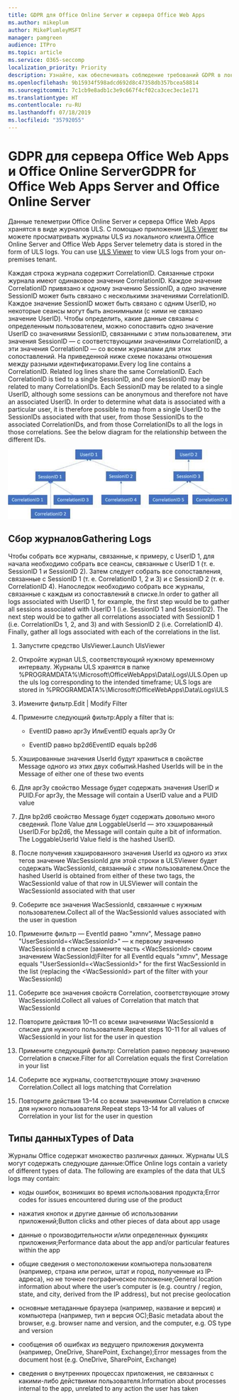```yaml
---
title: GDPR для Office Online Server и сервера Office Web Apps
ms.author: mikeplum
author: MikePlumleyMSFT
manager: pamgreen
audience: ITPro
ms.topic: article
ms.service: O365-seccomp
localization_priority: Priority
description: Узнайте, как обеспечивать соблюдение требований GDPR в локальном развертывании Exchange Server.
ms.openlocfilehash: 9b15934f598adcd692d8c47358db357bcea58814
ms.sourcegitcommit: 7c1cb9e8adb1c3e9c667f4cf02ca3cec3ec1e171
ms.translationtype: HT
ms.contentlocale: ru-RU
ms.lasthandoff: 07/18/2019
ms.locfileid: "35792055"
---
```

# <a name="gdpr-for-office-web-apps-server-and-office-online-server"></a><span data-ttu-id="ba4c1-103">GDPR для сервера Office Web Apps и Office Online Server</span><span class="sxs-lookup"><span data-stu-id="ba4c1-103">GDPR for Office Web Apps Server and Office Online Server</span></span>

<span data-ttu-id="ba4c1-p101">Данные телеметрии Office Online Server и сервера Office Web Apps хранятся в виде журналов ULS. С помощью приложения [ULS Viewer](https://www.microsoft.com/en-us/download/details.aspx?id=44020) вы можете просматривать журналы ULS из локального клиента.</span><span class="sxs-lookup"><span data-stu-id="ba4c1-p101">Office Online Server and Office Web Apps Server telemetry data is stored in the form of ULS logs. You can use [ULS Viewer](https://www.microsoft.com/en-us/download/details.aspx?id=44020) to view ULS logs from your on-premises tenant.</span></span>

<span data-ttu-id="ba4c1-p102">Каждая строка журнала содержит CorrelationID. Связанные строки журнала имеют одинаковое значение CorrelationID. Каждое значение CorrelationID привязано к одному значению SessionID, а одно значение SessionID может быть связано с несколькими значениями CorrelationID. Каждое значение SessionID может быть связано с одним UserID, но некоторые сеансы могут быть анонимными (с ними не связано значение UserID). Чтобы определить, какие данные связаны с определенным пользователем, можно сопоставить одно значение UserID со значениями SessionID, связанными с этим пользователем, эти значения SessionID — с соответствующими значениями CorrelationID, а эти значения CorrelationID — со всеми журналами для этих сопоставлений. На приведенной ниже схеме показаны отношения между разными идентификаторами.</span><span class="sxs-lookup"><span data-stu-id="ba4c1-p102">Every log line contains a CorrelationID. Related log lines share the same CorrelationID. Each CorrelationID is tied to a single SessionID, and one SessionID may be related to many CorrelationIDs. Each SessionID may be related to a single UserID, although some sessions can be anonymous and therefore not have an associated UserID. In order to determine what data is associated with a particular user, it is therefore possible to map from a single UserID to the SessionIDs associated with that user, from those SessionIDs to the associated CorrelationIDs, and from those CorrelationIDs to all the logs in those correlations. See the below diagram for the relationship between the different IDs.</span></span>

![](media/gdpr-for-office-online-server-image1.jpg)

## <a name="gathering-logs"></a><span data-ttu-id="ba4c1-112">Сбор журналов</span><span class="sxs-lookup"><span data-stu-id="ba4c1-112">Gathering Logs</span></span>

<span data-ttu-id="ba4c1-p103">Чтобы собрать все журналы, связанные, к примеру, с UserID 1, для начала необходимо собрать все сеансы, связанные с UserID 1 (т. е. SessionID 1 и SessionID 2). Затем следует собрать все сопоставления, связанные с SessionID 1 (т. е. CorrelationID 1, 2 и 3) и с SessionID 2 (т. е. CorrelationID 4). Напоследок необходимо собрать все журналы, связанные с каждым из сопоставлений в списке.</span><span class="sxs-lookup"><span data-stu-id="ba4c1-p103">In order to gather all logs associated with UserID 1, for example, the first step would be to gather all sessions associated with UserID 1 (i.e. SessionID 1 and SessionID2). The next step would be to gather all correlations associated with SessionID 1 (i.e. CorrelationIDs 1, 2, and 3) and with SessionID 2 (i.e. CorrelationID 4). Finally, gather all logs associated with each of the correlations in the list.</span></span>

1.  <span data-ttu-id="ba4c1-116">Запустите средство UlsViewer.</span><span class="sxs-lookup"><span data-stu-id="ba4c1-116">Launch UlsViewer</span></span>

2.  <span data-ttu-id="ba4c1-117">Откройте журнал ULS, соответствующий нужному временному интервалу. Журналы ULS хранятся в папке %PROGRAMDATA%\\Microsoft\\OfficeWebApps\\Data\\Logs\\ULS.</span><span class="sxs-lookup"><span data-stu-id="ba4c1-117">Open up the uls log corresponding to the intended timeframe; ULS logs are stored in %PROGRAMDATA%\\Microsoft\\OfficeWebApps\\Data\\Logs\\ULS</span></span>

3.  <span data-ttu-id="ba4c1-118">Измените фильтр.</span><span class="sxs-lookup"><span data-stu-id="ba4c1-118">Edit | Modify Filter</span></span>

4.  <span data-ttu-id="ba4c1-119">Примените следующий фильтр:</span><span class="sxs-lookup"><span data-stu-id="ba4c1-119">Apply a filter that is:</span></span>

    -   <span data-ttu-id="ba4c1-120">EventID равно apr3y Или</span><span class="sxs-lookup"><span data-stu-id="ba4c1-120">EventID equals apr3y Or</span></span>

    -   <span data-ttu-id="ba4c1-121">EventID равно bp2d6</span><span class="sxs-lookup"><span data-stu-id="ba4c1-121">EventID equals bp2d6</span></span>

5.  <span data-ttu-id="ba4c1-122">Хэшированные значения UserId будут храниться в свойстве Message одного из этих двух событий.</span><span class="sxs-lookup"><span data-stu-id="ba4c1-122">Hashed UserIds will be in the Message of either one of these two events</span></span>

6.  <span data-ttu-id="ba4c1-123">Для apr3y свойство Message будет содержать значения UserID и PUID.</span><span class="sxs-lookup"><span data-stu-id="ba4c1-123">For apr3y, the Message will contain a UserID value and a PUID value</span></span>

7.  <span data-ttu-id="ba4c1-p104">Для bp2d6 свойство Message будет содержать довольно много сведений. Поле Value для LoggableUserId — это хэшированный UserID.</span><span class="sxs-lookup"><span data-stu-id="ba4c1-p104">For bp2d6, the Message will contain quite a bit of information. The LoggableUserId Value field is the hashed UserID.</span></span>

8.  <span data-ttu-id="ba4c1-126">После получения хэшированного значения UserId из одного из этих тегов значение WacSessionId для этой строки в ULSViewer будет содержать WacSessionId, связанный с этим пользователем.</span><span class="sxs-lookup"><span data-stu-id="ba4c1-126">Once the hashed UserId is obtained from either of these two tags, the WacSessionId value of that row in ULSViewer will contain the WacSessionId associated with that user</span></span>

9.  <span data-ttu-id="ba4c1-127">Соберите все значения WacSessionId, связанные с нужным пользователем.</span><span class="sxs-lookup"><span data-stu-id="ba4c1-127">Collect all of the WacSessionId values associated with the user in question</span></span>

10. <span data-ttu-id="ba4c1-128">Примените фильтр — EventId равно "xmnv", Message равно "UserSessionId=\<WacSessionId\>" — к первому значению WacSessionId в списке (замените часть \<WacSessionId\> своим значением WacSessionId)</span><span class="sxs-lookup"><span data-stu-id="ba4c1-128">Filter for all EventId equals "xmnv", Message equals "UserSessionId=\<WacSessionId\>" for the first WacSessionId in the list (replacing the \<WacSessionId\> part of the filter with your WacSessionId)</span></span>

11. <span data-ttu-id="ba4c1-129">Соберите все значения свойств Correlation, соответствующие этому WacSessionId.</span><span class="sxs-lookup"><span data-stu-id="ba4c1-129">Collect all values of Correlation that match that WacSessionId</span></span>

12. <span data-ttu-id="ba4c1-130">Повторите действия 10–11 со всеми значениями WacSessionId в списке для нужного пользователя.</span><span class="sxs-lookup"><span data-stu-id="ba4c1-130">Repeat steps 10-11 for all values of WacSessionId in your list for the user in question</span></span>

13. <span data-ttu-id="ba4c1-131">Примените следующий фильтр: Correlation равно первому значению Correlation в списке.</span><span class="sxs-lookup"><span data-stu-id="ba4c1-131">Filter for all Correlation equals the first Correlation in your list</span></span>

14. <span data-ttu-id="ba4c1-132">Соберите все журналы, соответствующие этому значению Correlation.</span><span class="sxs-lookup"><span data-stu-id="ba4c1-132">Collect all logs matching that Correlation</span></span>

15. <span data-ttu-id="ba4c1-133">Повторите действия 13–14 со всеми значениями Correlation в списке для нужного пользователя.</span><span class="sxs-lookup"><span data-stu-id="ba4c1-133">Repeat steps 13-14 for all values of Correlation in your list for the user in question</span></span>

## <a name="types-of-data"></a><span data-ttu-id="ba4c1-134">Типы данных</span><span class="sxs-lookup"><span data-stu-id="ba4c1-134">Types of Data</span></span>

<span data-ttu-id="ba4c1-p105">Журналы Office содержат множество различных данных. Журналы ULS могут содержать следующие данные:</span><span class="sxs-lookup"><span data-stu-id="ba4c1-p105">Office Online logs contain a variety of different types of data. The following are examples of the data that ULS logs may contain:</span></span>

-   <span data-ttu-id="ba4c1-137">коды ошибок, возникших во время использования продукта;</span><span class="sxs-lookup"><span data-stu-id="ba4c1-137">Error codes for issues encountered during use of the product</span></span>

-   <span data-ttu-id="ba4c1-138">нажатия кнопок и другие данные об использовании приложений;</span><span class="sxs-lookup"><span data-stu-id="ba4c1-138">Button clicks and other pieces of data about app usage</span></span>

-   <span data-ttu-id="ba4c1-139">данные о производительности и/или определенных функциях приложения;</span><span class="sxs-lookup"><span data-stu-id="ba4c1-139">Performance data about the app and/or particular features within the app</span></span>

-   <span data-ttu-id="ba4c1-140">общие сведения о местоположении компьютера пользователя (например, страна или регион, штат и город, полученные из IP-адреса), но не точное географическое положение;</span><span class="sxs-lookup"><span data-stu-id="ba4c1-140">General location information about where the user’s computer is (e.g. country / region, state, and city, derived from the IP address), but not precise geolocation</span></span>

-   <span data-ttu-id="ba4c1-141">основные метаданные браузера (например, название и версия) и компьютера (например, тип и версия ОС);</span><span class="sxs-lookup"><span data-stu-id="ba4c1-141">Basic metadata about the browser, e.g. browser name and version, and the computer, e.g. OS type and version</span></span>

-   <span data-ttu-id="ba4c1-142">сообщения об ошибках из ведущего приложения документа (например, OneDrive, SharePoint, Exchange);</span><span class="sxs-lookup"><span data-stu-id="ba4c1-142">Error messages from the document host (e.g. OneDrive, SharePoint, Exchange)</span></span>

-   <span data-ttu-id="ba4c1-143">сведения о внутренних процессах приложения, не связанных с какими-либо действиями пользователя.</span><span class="sxs-lookup"><span data-stu-id="ba4c1-143">Information about processes internal to the app, unrelated to any action the user has taken</span></span>
